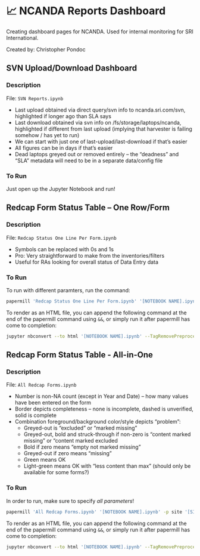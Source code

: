 # 📈 NCANDA Reports Dashboard
Creating dashboard pages for NCANDA. Used for internal monitoring for SRI International.

Created by: Christopher Pondoc

## SVN Upload/Download Dashboard

### Description
File: `SVN Reports.ipynb`
* Last upload obtained via direct query/svn info to ncanda.sri.com/svn, highlighted if longer ago than SLA says​
* Last download obtained via svn info on /fs/storage/laptops/ncanda, highlighted if different from last upload (implying that harvester is failing somehow / has yet to run)​
* We can start with just one of last-upload/last-download if that’s easier​
* All figures can be in days if that’s easier​
* Dead laptops greyed out or removed entirely – the “deadness” and “SLA” metadata will need to be in a separate data/config file

### To Run
Just open up the Jupyter Notebook and run!

## Redcap Form Status Table – One Row/Form​

### Description
File: `Redcap Status One Line Per Form.ipynb`
* Symbols can be replaced with 0s and 1s​
* Pro: Very straightforward to make from the inventories/filters​
* Useful for RAs looking for overall status of Data Entry data

### To Run
To run with different paramters, run the command:
``` bash
papermill 'Redcap Status One Line Per Form.ipynb' '[NOTEBOOK NAME].ipynb' -p site '[SITE NAME]' -p arm '[ARM NAME]'
```

To render as an HTML file, you can append the following command at the end of the papermill command using `&&`, or simply run it after papermill has come to completion:
``` bash
jupyter nbconvert --to html '[NOTEBOOK NAME].ipynb' --TagRemovePreprocessor.remove_cell_tags='{"remove_cell"}'
```

## Redcap Form Status Table - All-in-One

### Description
File: `All Redcap Forms.ipynb`
* Number is non-NA count (except in Year and Date) – how many values have been entered on the form​
* Border depicts completeness – none is incomplete, dashed is unverified, solid is complete​
* Combination foreground/background color/style depicts “problem”:​
    - Greyed-out is “excluded” or “marked missing”​
    - Greyed-out, bold and struck-through if non-zero is “content marked missing” or “content marked excluded​
    - Bold if zero means “empty not marked missing”​
    - Greyed-out if zero means “missing”​
    - Green means OK​
    - Light-green means OK with “less content than max” (should only be available for some forms?)

### To Run

In order to run, make sure to specify *all parameters*!
``` bash
papermill 'All Redcap Forms.ipynb' '[NOTEBOOK NAME].ipynb' -p site '[SITE NAME]' -p arm '[ARM NAME]'
```

To render as an HTML file, you can append the following command at the end of the papermill command using `&&`, or simply run it after papermill has come to completion:
``` bash
jupyter nbconvert --to html '[NOTEBOOK NAME].ipynb' --TagRemovePreprocessor.remove_cell_tags='{"remove_cell"}'
```